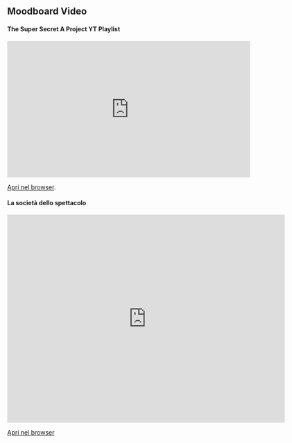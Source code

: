 ## Moodboard Video

#### The Super Secret A Project YT Playlist

<iframe width="560" height="315" src="https://www.youtube-nocookie.com/embed/videoseries?list=PL0pM9wPfP-1OUIbzl7UN_k00kfbhpVcw6" title="YouTube video player" frameborder="0" allow="accelerometer; autoplay; clipboard-write; encrypted-media; gyroscope; picture-in-picture" allowfullscreen></iframe>

[Apri nel browser](https://youtube.com/playlist?list=PL0pM9wPfP-1OUIbzl7UN_k00kfbhpVcw6).

#### La società dello spettacolo

<iframe src="https://player.vimeo.com/video/12888439?h=44c2cbe9b2" width="640" height="480" frameborder="0" allow="autoplay; fullscreen; picture-in-picture" allowfullscreen></iframe>

[Apri nel browser](https://vimeo.com/12888439)